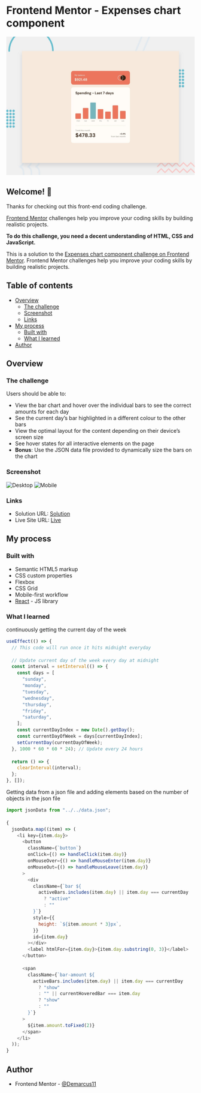 # Frontend Mentor - Expenses chart component

![Design preview for the Expenses chart component coding challenge](./design/desktop-preview.jpg)

## Welcome! 👋

Thanks for checking out this front-end coding challenge.

[Frontend Mentor](https://www.frontendmentor.io) challenges help you improve your coding skills by building realistic projects.

**To do this challenge, you need a decent understanding of HTML, CSS and JavaScript.**

This is a solution to the [Expenses chart component challenge on Frontend Mentor](https://www.frontendmentor.io/challenges/expenses-chart-component-e7yJBUdjwt). Frontend Mentor challenges help you improve your coding skills by building realistic projects.

## Table of contents

- [Overview](#overview)
  - [The challenge](#the-challenge)
  - [Screenshot](#screenshot)
  - [Links](#links)
- [My process](#my-process)
  - [Built with](#built-with)
  - [What I learned](#what-i-learned)
- [Author](#author)

## Overview

### The challenge

Users should be able to:

- View the bar chart and hover over the individual bars to see the correct amounts for each day
- See the current day’s bar highlighted in a different colour to the other bars
- View the optimal layout for the content depending on their device’s screen size
- See hover states for all interactive elements on the page
- **Bonus**: Use the JSON data file provided to dynamically size the bars on the chart

### Screenshot

![Desktop](./screenshot.jpg)
![Mobile](./screenshot.jpg)

### Links

- Solution URL: [Solution](https://your-solution-url.com)
- Live Site URL: [Live](https://your-live-site-url.com)

## My process

### Built with

- Semantic HTML5 markup
- CSS custom properties
- Flexbox
- CSS Grid
- Mobile-first workflow
- [React](https://reactjs.org/) - JS library

### What I learned

continuously getting the current day of the week

```js
useEffect(() => {
  // This code will run once it hits midnight everyday

  // Update current day of the week every day at midnight
  const interval = setInterval(() => {
    const days = [
      "sunday",
      "monday",
      "tuesday",
      "wednesday",
      "thursday",
      "friday",
      "saturday",
    ];
    const currentDayIndex = new Date().getDay();
    const currentDayOfWeek = days[currentDayIndex];
    setCurrentDay(currentDayOfWeek);
  }, 1000 * 60 * 60 * 24); // Update every 24 hours

  return () => {
    clearInterval(interval);
  };
}, []);
```

Getting data from a json file and adding elements based on the number of objects in the json file

```js
import jsonData from "../../data.json";

{
  jsonData.map((item) => (
    <li key={item.day}>
      <button
        className={`button`}
        onClick={() => handleClick(item.day)}
        onMouseOver={() => handleMouseEnter(item.day)}
        onMouseOut={() => handleMouseLeave(item.day)}
      >
        <div
          className={`bar ${
            activeBars.includes(item.day) || item.day === currentDay
              ? "active"
              : ""
          }`}
          style={{
            height: `${item.amount * 3}px`,
          }}
          id={item.day}
        ></div>
        <label htmlFor={item.day}>{item.day.substring(0, 3)}</label>
      </button>

      <span
        className={`bar-amount ${
          activeBars.includes(item.day) || item.day === currentDay
            ? "show"
            : "" || currentHoveredBar === item.day
            ? "show"
            : ""
        }`}
      >
        ${item.amount.toFixed(2)}
      </span>
    </li>
  ));
}
```

## Author

- Frontend Mentor - [@Demarcus11](https://www.frontendmentor.io/profile/Demarcus11)

